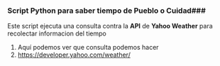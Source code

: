 ### Script Python para saber tiempo de Pueblo o Cuidad###

Este script ejecuta una consulta contra la **API** de **Yahoo Weather** para recolectar informacion del tiempo

1. Aquí podemos ver que consulta podemos hacer
  1. https://developer.yahoo.com/weather/
